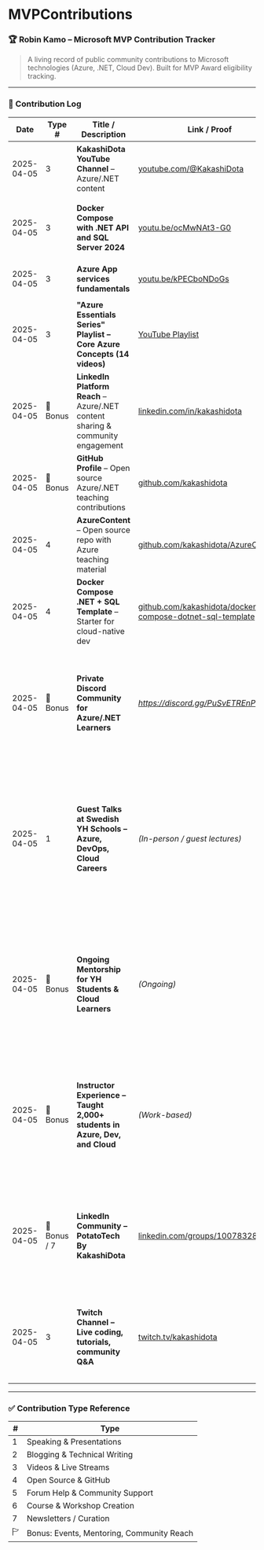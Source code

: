 # MVPContributions

### 🏆 Robin Kamo – Microsoft MVP Contribution Tracker

> A living record of public community contributions to Microsoft technologies (Azure, .NET, Cloud Dev). Built for MVP Award eligibility tracking.

---

### 📅 Contribution Log

| Date       | Type # | Title / Description                                       | Link / Proof                                           | Impact / Reach                         | Notes                                                                 |
|------------|--------|------------------------------------------------------------|--------------------------------------------------------|----------------------------------------|------------------------------------------------------------------------|
| 2025-04-05 | 3      | **KakashiDota YouTube Channel** – Azure/.NET content       | [youtube.com/@KakashiDota](https://www.youtube.com/@KakashiDota) | 🌟 18,000 subs • 📈 15K views /month • 🧠 2.8M lifetime | Channel hosts educational videos on Azure, .NET, Dev                    |
| 2025-04-05 | 3      | **Docker Compose with .NET API and SQL Server 2024**           | [youtu.be/ocMwNAt3-G0](https://youtu.be/ocMwNAt3-G0)   | 📺 15,000 views • ⏱️ 900h watch time • 👍 650 likes | First in series; intro-level explainer for new learners               |
| 2025-04-05 | 3      | **Azure App services fundamentals** | [youtu.be/kPECboNDoGs](https://youtu.be/kPECboNDoGs) | 📺 6,000 views • 👍 200 likes           | Second in series; covers core Azure concepts                          |
| 2025-04-05 | 3      | **"Azure Essentials Series" Playlist – Core Azure Concepts (14 videos)** | [YouTube Playlist](https://www.youtube.com/playlist?list=PLQ10yv3WDdnbjN7ThlNlv7wVkd_pqbnhH) | 📺 15,000 total views                  | Covers: App Services, Budgets, Logic Apps, Cloud Terms, more          |
| 2025-04-05 | 💁 Bonus | **LinkedIn Platform Reach** – Azure/.NET content sharing & community engagement | [linkedin.com/in/kakashidota](https://www.linkedin.com/in/kakashidota) | 👥 4,000 followers • 📊 40K+ post views/week | Active platform for sharing videos, repos, teaching reflections, and community insights |
| 2025-04-05 | 💁 Bonus | **GitHub Profile** – Open source Azure/.NET teaching contributions | [github.com/kakashidota](https://github.com/kakashidota) | 🛠️ 1,295 contributions • 195 followers | Sharing labs, demos, templates for learners and community            |
| 2025-04-05 | 4      | **AzureContent** – Open source repo with Azure teaching material | [github.com/kakashidota/AzureContent](https://github.com/kakashidota/AzureContent) | ⭐ 34 stars • 🍜 19 forks              | Refactored student labs, concepts, and examples into public assets   |
| 2025-04-05 | 4      | **Docker Compose .NET + SQL Template** – Starter for cloud-native dev | [github.com/kakashidota/docker-compose-dotnet-sql-template](https://github.com/kakashidota/docker-compose-dotnet-sql-template) | ⭐ 27 stars • 🍜 14 forks              | Helps students/devs quickly spin up .NET apps with SQL using Docker  |
| 2025-04-05 | 💁 Bonus | **Private Discord Community for Azure/.NET Learners**    | *https://discord.gg/PuSvETREnP* | 👥 300 members               | Community for support, resource sharing, and events. Includes live Q&As, guidance, student help, and ongoing discussions. Events and study groups organized regularly. |
| 2025-04-05 | 1      | **Guest Talks at Swedish YH Schools – Azure, DevOps, Cloud Careers** | *(In-person / guest lectures)* | 🧓‍♂️ Multiple student cohorts  | Delivered sessions on Azure fundamentals, DevOps practices, and cloud career paths at EC Utbildning, Jensen, Handelsakademin, IT-Högskolan, and Campus Mölndal. Focused on “learning by doing” and real-world industry relevance. |
| 2025-04-05 | 💁 Bonus | **Ongoing Mentorship for YH Students & Cloud Learners** | *(Ongoing)*  | 🎓 1-on-1s + Over 50 people currently under my mentorship + community  | Provided mentorship to students across multiple YH schools and Discord. Topics included cloud careers, certification prep, hands-on project feedback, and job hunting in Azure/.NET. |
| 2025-04-05 | 💁 Bonus | **Instructor Experience – Taught 2,000+ students in Azure, Dev, and Cloud** | *(Work-based)* | 🎓 2,000+ students trained | While not a direct MVP contribution, this long-term experience forms the foundation of community mentorship, teaching style, and public learning content on YouTube, GitHub, and Discord. |
| 2025-04-05 | 💁 Bonus / 7 | **LinkedIn Community – PotatoTech By KakashiDota** | [linkedin.com/groups/10078328](https://www.linkedin.com/groups/10078328/)  | 👥 400+ members     | Community group focused on sharing Azure/.NET learning resources, public events, GitHub labs, and YouTube content. Supports Swedish learners and professionals. | 
| 2025-04-05 | 3      | **Twitch Channel – Live coding, tutorials, community Q&A** | [twitch.tv/kakashidota](https://www.twitch.tv/kakashidota) | 👥 3,100 followers                    | Live streams for cloud dev, coding sessions, and community engagement. Supports students and followers from Discord and YouTube. |


---

### ✅ Contribution Type Reference

| # | Type                        |
|---|-----------------------------|
| 1 | Speaking & Presentations    |
| 2 | Blogging & Technical Writing|
| 3 | Videos & Live Streams       |
| 4 | Open Source & GitHub        |
| 5 | Forum Help & Community Support |
| 6 | Course & Workshop Creation  |
| 7 | Newsletters / Curation      |
| 🏱 | Bonus: Events, Mentoring, Community Reach |
